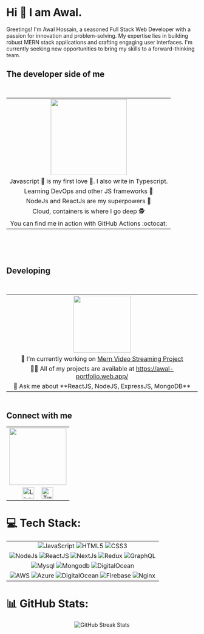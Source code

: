 
# Hi 👋 I am Awal.

Greetings! I'm Awal Hossain, a seasoned Full Stack Web Developer with a passion for innovation and problem-solving. My expertise lies in building robust MERN stack applications and crafting engaging user interfaces. I'm currently seeking new opportunities to bring my skills to a forward-thinking team.

## The developer side of me
<table   border="0" align="center" style="margin-top: 50px; margin-bottom: 50px;">
    <tr>
        <td align="center">
            <img src="https://octodex.github.com/images/catstello.png" align="center" height="200">
        </td>
    </tr>
    <tr>
        <td align="center">
            Javascript 🐍 is my first love 💙. I also write in Typescript.
        </td>
    </tr>
    <tr>
        <td align="center">
            Learning DevOps and other JS frameworks 📖
        </td>
    </tr>
    <tr>
        <td align="center">
            NodeJs and ReactJs are my superpowers 🦾
        </td>
    </tr>
    <tr>
        <td align="center">
            Cloud, containers is where I go deep 🕵️
        </td>
    </tr>
    <tr>
        <td align="center">
            You can find me in action with GitHub Actions :octocat:
        </td>
    </tr>
</table>
<br/>

 ## Developing
<table  border="0" align="center" style="margin-top: 50px; margin-bottom: 50px;">
    <tr>
        <td align="center">
            <img src="https://octodex.github.com/images/gangnamtocat.png" align="center" height="150">
        </td>
    </tr>
    <tr>
        <td align="center">
            🔭 I’m currently working on <a href="https://github.com/AwalHossain/Video_Streaming_With_MERN">Mern Video Streaming Project</a>
        </td>
    </tr>
    <tr>
        <td align="center">
            👨‍💻 All of my projects are available at <a href="https://awal-portfolio.web.app/">https://awal-portfolio.web.app/</a>
        </td>
    </tr>
    <tr>
        <td align="center">
            💬 Ask me about **ReactJS, NodeJS, ExpressJS, MongoDB**
        </td>
    </tr>
</table>

## Connect with me

<table align="center"  border="0">
    <tr>
        <td align="center">
            <img src="https://octodex.github.com/images/daftpunktocat-thomas.gif" align="center" height="150">
        </td>
    </tr>
    <tr>
        <td align="center">
            <div style="display: flex; justify-content: center; gap: 20px;">
                <a href="https://www.linkedin.com/in/awal-hossain-0bb650108/">
                    <img src="https://img.shields.io/twitter/follow/Awal?style=social&logo=linkedin&labelColor=blue" alt="LinkedIn" height="30">
                </a>
                <a href="https://twitter.com/mvkaran">
                    <img src="https://img.shields.io/twitter/follow/Awal?style=social&logo=X&labelColor=blue" alt="Twitter" height="30">
                </a>
            </div>
        </td>
    </tr>
</table>


# 💻 Tech Stack:
<table align="center" border="0">
    <tr>
        <td align="center">
            <img src="https://img.shields.io/badge/javascript-%23323330.svg?style=for-the-badge&logo=javascript&logoColor=%23F7DF1E" alt="JavaScript">
            <img src="https://img.shields.io/badge/html5-%23E34F26.svg?style=for-the-badge&logo=html5&logoColor=white" alt="HTML5">
            <img src="https://img.shields.io/badge/css3-%231572B6.svg?style=for-the-badge&logo=css3&logoColor=white" alt="CSS3">
        </td>
    </tr>
    <tr>
        <td align="center">
            <img src="https://img.shields.io/badge/node.js-6DA55F?style=for-the-badge&logo=node.js&logoColor=white" alt="NodeJs">
            <img src="https://img.shields.io/badge/react-%2320232a.svg?style=for-the-badge&logo=react&logoColor=%2361DAFB" alt="ReactJS">
            <img src="https://img.shields.io/badge/Next-black?style=for-the-badge&logo=next.js&logoColor=white" alt="NextJs">
            <img src="https://img.shields.io/badge/redux-%23593d88.svg?style=for-the-badge&logo=redux&logoColor=white" alt="Redux">
            <img src="https://img.shields.io/badge/-GraphQL-E10098?style=for-the-badge&logo=graphql&logoColor=white" alt="GraphQL">
        </td>
    </tr>
    <!-- Add more rows as needed -->
    <tr>
      <td align="center">
            <img src="https://img.shields.io/badge/mysql-%2300f.svg?style=for-the-badge&logo=mysql&logoColor=white" alt="Mysql">
            <img src="https://img.shields.io/badge/MongoDB-%234ea94b.svg?style=for-the-badge&logo=mongodb&logoColor=white" alt="Mongodb">
            <img src="https://img.shields.io/badge/DigitalOcean-%230167ff.svg?style=for-the-badge&logo=digitalOcean&logoColor=white" alt="DigitalOcean">
        </td>
        </tr>
          <td align="center">
            <img src="https://img.shields.io/badge/AWS-%23FF9900.svg?style=for-the-badge&logo=amazon-aws&logoColor=white" alt="AWS">
            <img src="https://img.shields.io/badge/azure-%230072C6.svg?style=for-the-badge&logo=azure-devops&logoColor=white" alt="Azure">
            <img src="https://img.shields.io/badge/DigitalOcean-%230167ff.svg?style=for-the-badge&logo=digitalOcean&logoColor=white" alt="DigitalOcean">
            <img src="https://img.shields.io/badge/firebase-%23039BE5.svg?style=for-the-badge&logo=firebase" alt="Firebase">
            <img src="https://img.shields.io/badge/nginx-%23009639.svg?style=for-the-badge&logo=nginx&logoColor=white" alt="Nginx">
</table>

# 📊 GitHub Stats:
<div align="center">

![GitHub Streak Stats](https://github-readme-streak-stats.herokuapp.com/?user=awalhossain&theme=dark&hide_border=false)

</div>
